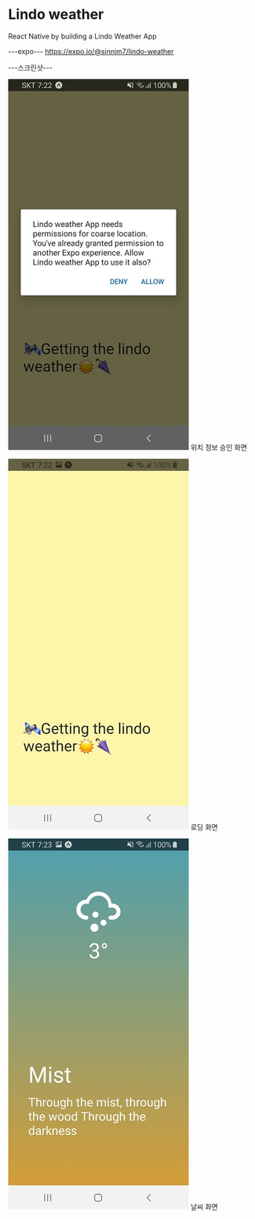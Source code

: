 # Lindo weather

React Native by building a Lindo Weather App

---expo---
https://expo.io/@sinnim7/lindo-weather


---스크린샷---

![permission-location](./images/permission-location.jpg)
위치 정보 승인 화면


![loadinginging](./images/loadinginging.jpg)
로딩 화면


![weatherinfo](./images/weatherinfo.jpg)
날씨 화면
